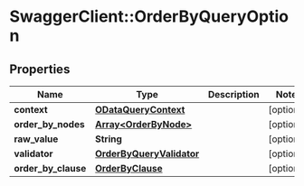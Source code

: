 # SwaggerClient::OrderByQueryOption

## Properties
Name | Type | Description | Notes
------------ | ------------- | ------------- | -------------
**context** | [**ODataQueryContext**](ODataQueryContext.md) |  | [optional] 
**order_by_nodes** | [**Array&lt;OrderByNode&gt;**](OrderByNode.md) |  | [optional] 
**raw_value** | **String** |  | [optional] 
**validator** | [**OrderByQueryValidator**](OrderByQueryValidator.md) |  | [optional] 
**order_by_clause** | [**OrderByClause**](OrderByClause.md) |  | [optional] 



